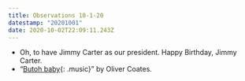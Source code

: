 ```yaml
---
title: Observations 10-1-20
datestamp: "20201001"
date: 2020-10-02T22:09:11.243Z
---
```

- Oh, to have Jimmy Carter as our president. Happy Birthday, Jimmy Carter.
- “[Butoh baby](https://www.youtube.com/watch?v=-n6TgtNDUks){: .music}” by Oliver Coates.